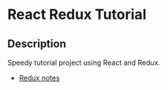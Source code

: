 # React Redux Tutorial

## Description

Speedy tutorial project using React and Redux.

- [Redux notes](./docs/redux-notes.md)

